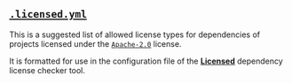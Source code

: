 ## [`.licensed.yml`](.licensed.yml)

This is a suggested list of allowed license types for dependencies of projects licensed under the [`Apache-2.0`](https://spdx.org/licenses/Apache-2.0.html) license.

It is formatted for use in the configuration file of the [**Licensed**](https://github.com/licensee/licensed) dependency license checker tool.
